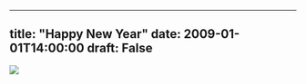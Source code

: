 
---
title: "Happy New Year"
date: 2009-01-01T14:00:00
draft: False
---

[<img src="http://3.bp.blogspot.com/_62oTnOHwOSo/SV5jpknsyyI/AAAAAAAAAFY/hnQKV4Y_ykY/s320/IMG_5628.JPG"/>](http://3.bp.blogspot.com/_62oTnOHwOSo/SV5jpknsyyI/AAAAAAAAAFY/hnQKV4Y_ykY/s1600-h/IMG_5628.JPG)